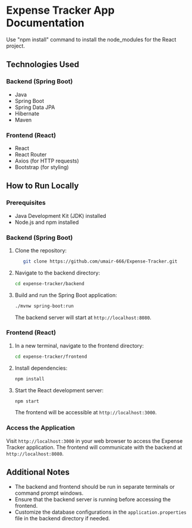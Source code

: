 # Expense Tracker App Documentation
Use "npm install" command to install the node_modules for the React project.

## Technologies Used

### Backend (Spring Boot)
- Java
- Spring Boot
- Spring Data JPA
- Hibernate
- Maven

### Frontend (React)
- React
- React Router
- Axios (for HTTP requests)
- Bootstrap (for styling)

## How to Run Locally

### Prerequisites
- Java Development Kit (JDK) installed
- Node.js and npm installed

### Backend (Spring Boot)

1. Clone the repository:
   ```bash
      git clone https://github.com/umair-666/Expense-Tracker.git
   ```

2. Navigate to the backend directory:
   ```bash
   cd expense-tracker/backend
   ```

3. Build and run the Spring Boot application:
   ```bash
   ./mvnw spring-boot:run
   ```

   The backend server will start at `http://localhost:8080`.

### Frontend (React)

1. In a new terminal, navigate to the frontend directory:
   ```bash
   cd expense-tracker/frontend
   ```

2. Install dependencies:
   ```bash
   npm install
   ```

3. Start the React development server:
   ```bash
   npm start
   ```

   The frontend will be accessible at `http://localhost:3000`.

### Access the Application

Visit `http://localhost:3000` in your web browser to access the Expense Tracker application. The frontend will communicate with the backend at `http://localhost:8080`.

## Additional Notes

- The backend and frontend should be run in separate terminals or command prompt windows.
- Ensure that the backend server is running before accessing the frontend.
- Customize the database configurations in the `application.properties` file in the backend directory if needed.

